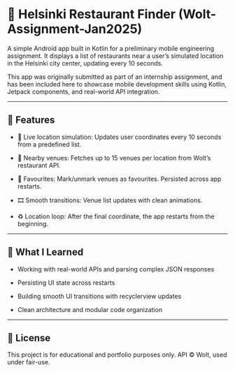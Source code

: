 ﻿# 📱 Helsinki Restaurant Finder (Wolt-Assignment-Jan2025)
A simple Android app built in Kotlin for a preliminary mobile engineering assignment. It displays a list of restaurants near a user’s simulated location in the Helsinki city center, updating every 10 seconds.

This app was originally submitted as part of an internship assignment, and has been included here to showcase mobile development skills using Kotlin, Jetpack components, and real-world API integration.
***
## 🚀 Features
  - 🔄 Live location simulation: Updates user coordinates every 10 seconds from a predefined list.
  
  - 📍 Nearby venues: Fetches up to 15 venues per location from Wolt’s restaurant API.
  
  - 💖 Favourites: Mark/unmark venues as favourites. Persisted across app restarts.
  
  - 🎞️ Smooth transitions: Venue list updates with clean animations.
  
  - ♻️ Location loop: After the final coordinate, the app restarts from the beginning.
***
## 🧠 What I Learned
  - Working with real-world APIs and parsing complex JSON responses
  
  - Persisting UI state across restarts
  
  - Building smooth UI transitions with recyclerview updates
  
  - Clean architecture and modular code organization

***
## 📝 License
This project is for educational and portfolio purposes only. API © Wolt, used under fair-use.
